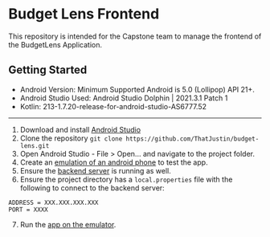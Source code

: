 # Budget Lens Frontend
This repository is intended for the Capstone team to manage the frontend of the BudgetLens Application.

## Getting Started
* Android Version: Minimum Supported Android is 5.0 (Lollipop) API 21+.
* Android Studio Used: Android Studio Dolphin | 2021.3.1 Patch 1
* Kotlin: 213-1.7.20-release-for-android-studio-AS6777.52

---
1. Download and install [Android Studio](https://developer.android.com/studio/install)
2. Clone the repository ```git clone https://github.com/ThatJustin/budget-lens.git```
3. Open Android Studio - File > Open... and navigate to the project folder.
4. Create an [emulation of an android phone](https://developer.android.com/studio/run/managing-avds) to test the app.
5. Ensure the [backend server](https://github.com/teoPalomino/budget-lens-backend) is running as well.
6. Ensure the project directory has a `local.properties` file with the following to connect to the backend server:
```
ADDRESS = XXX.XXX.XXX.XXX
PORT = XXXX
```
7. Run the [app on the emulator](https://developer.android.com/studio/run/emulator#avd). 